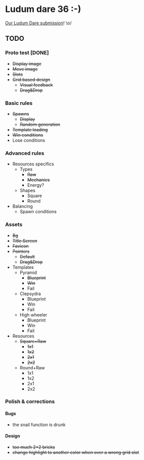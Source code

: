 # Ludum dare 36 :-)

[Our Ludum Dare submission](http://ludumdare.com/compo/ludum-dare-36/?action=preview&uid=26047)! \o/

## TODO

### Proto test [DONE]

* ~~Display image~~
* ~~Move image~~
* ~~Slots~~
* ~~Grid based design~~
  * ~~Visual feedback~~
  * ~~Drag&Drop~~

### Basic rules

* ~~Spawns~~
  * ~~Display~~
  * ~~Random generation~~
* ~~Template loading~~
* ~~Win conditions~~
* Lose conditions

### Advanced rules

* Resources specifics
  * Types
    * ~~Raw~~
    * ~~Mechanics~~
    * Energy?
  * Shapes
    * Square
    * Round
* Balancing
  * Spawn conditions

### Assets

* ~~Bg~~
* ~~Title Screen~~
* ~~Favicon~~
* ~~Pointers~~
  * ~~Default~~
  * ~~Drag&Drop~~
* Templates
  * Pyramid
    * ~~Blueprint~~
    * ~~Win~~
    * Fail
  * Clepsydra
    * Blueprint
    * Win
    * Fail
  * High wheeler
    * Blueprint
    * Win
    * Fail
* Resources
  * ~~Square+Raw~~
    * ~~1x1~~
    * ~~1x2~~
    * ~~2x1~~
    * ~~2x2~~
  * Round+Raw
    * 1x1
    * 1x2
    * 2x1
    * 2x2

### Polish & corrections

#### Bugs

* the snail function is drunk

#### Design

* ~~too much 2*2 bricks~~
* ~~change highlight to another color when over a wrong grid slot~~
